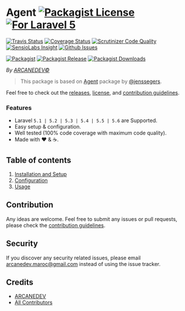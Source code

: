 # Agent  [![Packagist License][badge_license]](LICENSE.md) [![For Laravel 5][badge_laravel]][link-github-repo]

[![Travis Status][badge_build]][link-travis]
[![Coverage Status][badge_coverage]][link-scrutinizer]
[![Scrutinizer Code Quality][badge_quality]][link-scrutinizer]
[![SensioLabs Insight][badge_insight]][link-insight]
[![Github Issues][badge_issues]][link-github-issues]

[![Packagist][badge_package]][link-packagist]
[![Packagist Release][badge_release]][link-packagist]
[![Packagist Downloads][badge_downloads]][link-packagist]

*By [ARCANEDEV&copy;](http://www.arcanedev.net/)*

> This package is based on [Agent](https://github.com/erusev/parsedown) package by [@jenssegers](https://github.com/jenssegers/agent).

Feel free to check out the [releases](https://github.com/ARCANEDEV/Agent/releases), [license](LICENSE.md), and [contribution guidelines](CONTRIBUTING.md).

### Features

  * Laravel `5.1 | 5.2 | 5.3 | 5.4 | 5.5 | 5.6` are Supported.
  * Easy setup & configuration.
  * Well tested (100% code coverage with maximum code quality).
  * Made with :heart: &amp; :coffee:.

## Table of contents

  1. [Installation and Setup](_docs/1-Installation-and-Setup.md)
  2. [Configuration](_docs/2-Configuration.md)
  3. [Usage](_docs/3-Usage.md)

## Contribution

Any ideas are welcome. Feel free to submit any issues or pull requests, please check the [contribution guidelines](CONTRIBUTING.md).

## Security

If you discover any security related issues, please email arcanedev.maroc@gmail.com instead of using the issue tracker.

## Credits

- [ARCANEDEV][link-author]
- [All Contributors][link-contributors]

[badge_license]:     https://img.shields.io/packagist/l/arcanedev/agent.svg?style=flat-square
[badge_laravel]:     https://img.shields.io/badge/Laravel-5.1%20to%205.6-orange.svg?style=flat-square
[badge_build]:       https://img.shields.io/travis/ARCANEDEV/Agent.svg?style=flat-square
[badge_coverage]:    https://img.shields.io/scrutinizer/coverage/g/ARCANEDEV/Agent.svg?style=flat-square
[badge_quality]:     https://img.shields.io/scrutinizer/g/ARCANEDEV/Agent.svg?style=flat-square
[badge_insight]:     https://img.shields.io/sensiolabs/i/23e75d0a-163b-4c4c-a31c-1c0c8d14a9c4.svg?style=flat-square
[badge_issues]:      https://img.shields.io/github/issues/ARCANEDEV/Agent.svg?style=flat-square
[badge_package]:     https://img.shields.io/badge/package-arcanedev/agent-blue.svg?style=flat-square
[badge_release]:     https://img.shields.io/packagist/v/arcanedev/agent.svg?style=flat-square
[badge_downloads]:   https://img.shields.io/packagist/dt/arcanedev/agent.svg?style=flat-square

[link-author]:        https://github.com/arcanedev-maroc
[link-github-repo]:   https://github.com/ARCANEDEV/Agent
[link-github-issues]: https://github.com/ARCANEDEV/Agent/issues
[link-contributors]:  https://github.com/ARCANEDEV/Agent/graphs/contributors
[link-packagist]:     https://packagist.org/packages/arcanedev/agent
[link-travis]:        https://travis-ci.org/ARCANEDEV/Agent
[link-scrutinizer]:   https://scrutinizer-ci.com/g/ARCANEDEV/Agent/?branch=master
[link-insight]:       https://insight.sensiolabs.com/projects/23e75d0a-163b-4c4c-a31c-1c0c8d14a9c4

